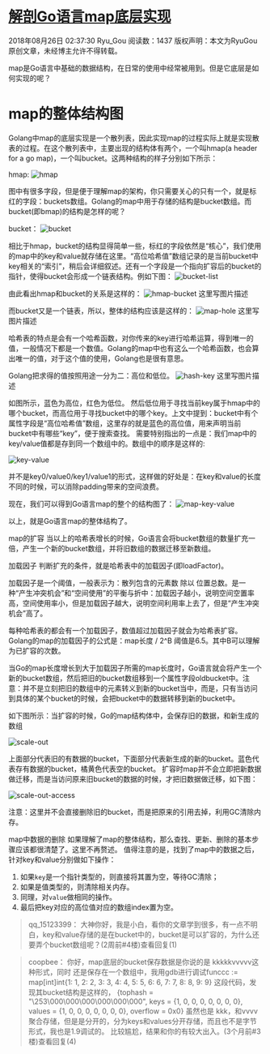 # [解剖Go语言map底层实现](https://blog.csdn.net/i6448038/article/details/82057424)
2018年08月26日 02:37:30 Ryu_Gou 阅读数：1437
 版权声明：本文为RyuGou原创文章，未经博主允许不得转载。	

map是Go语言中基础的数据结构，在日常的使用中经常被用到。但是它底层是如何实现的呢？

# map的整体结构图
Golang中map的底层实现是一个散列表，因此实现map的过程实际上就是实现散表的过程。在这个散列表中，主要出现的结构体有两个，一个叫hmap(a header for a go map)，一个叫bucket。这两种结构的样子分别如下所示：

hmap:
![hmap](https://img-blog.csdn.net/20180826000521794?watermark/2/text/aHR0cHM6Ly9ibG9nLmNzZG4ubmV0L2k2NDQ4MDM4/font/5a6L5L2T/fontsize/400/fill/I0JBQkFCMA==/dissolve/70)


图中有很多字段，但是便于理解map的架构，你只需要关心的只有一个，就是标红的字段：buckets数组。Golang的map中用于存储的结构是bucket数组。而bucket(即bmap)的结构是怎样的呢？

bucket：
![bucket](https://img-blog.csdn.net/20180826002611384?watermark/2/text/aHR0cHM6Ly9ibG9nLmNzZG4ubmV0L2k2NDQ4MDM4/font/5a6L5L2T/fontsize/400/fill/I0JBQkFCMA==/dissolve/70)


相比于hmap，bucket的结构显得简单一些，标红的字段依然是“核心”，我们使用的map中的key和value就存储在这里。“高位哈希值”数组记录的是当前bucket中key相关的“索引”，稍后会详细叙述。还有一个字段是一个指向扩容后的bucket的指针，使得bucket会形成一个链表结构。例如下图：
![bucket-list](https://img-blog.csdn.net/20180826005735425?watermark/2/text/aHR0cHM6Ly9ibG9nLmNzZG4ubmV0L2k2NDQ4MDM4/font/5a6L5L2T/fontsize/400/fill/I0JBQkFCMA==/dissolve/70)


由此看出hmap和bucket的关系是这样的：
![hmap-bucket](https://img-blog.csdn.net/20180826004638307?watermark/2/text/aHR0cHM6Ly9ibG9nLmNzZG4ubmV0L2k2NDQ4MDM4/font/5a6L5L2T/fontsize/400/fill/I0JBQkFCMA==/dissolve/70)
这里写图片描述

而bucket又是一个链表，所以，整体的结构应该是这样的：
![map-hole](https://img-blog.csdn.net/20180826011147746?watermark/2/text/aHR0cHM6Ly9ibG9nLmNzZG4ubmV0L2k2NDQ4MDM4/font/5a6L5L2T/fontsize/400/fill/I0JBQkFCMA==/dissolve/70)
这里写图片描述

哈希表的特点是会有一个哈希函数，对你传来的key进行哈希运算，得到唯一的值，一般情况下都是一个数值。Golang的map中也有这么一个哈希函数，也会算出唯一的值，对于这个值的使用，Golang也是很有意思。

Golang把求得的值按照用途一分为二：高位和低位。
![hash-key](https://img-blog.csdn.net/20180826012537576?watermark/2/text/aHR0cHM6Ly9ibG9nLmNzZG4ubmV0L2k2NDQ4MDM4/font/5a6L5L2T/fontsize/400/fill/I0JBQkFCMA==/dissolve/70)
这里写图片描述

如图所示，蓝色为高位，红色为低位。 
然后低位用于寻找当前key属于hmap中的哪个bucket，而高位用于寻找bucket中的哪个key。上文中提到：bucket中有个属性字段是“高位哈希值”数组，这里存的就是蓝色的高位值，用来声明当前bucket中有哪些“key”，便于搜索查找。 
需要特别指出的一点是：我们map中的key/value值都是存到同一个数组中的。数组中的顺序是这样的:

![key-value](https://img-blog.csdn.net/2018082601552937?watermark/2/text/aHR0cHM6Ly9ibG9nLmNzZG4ubmV0L2k2NDQ4MDM4/font/5a6L5L2T/fontsize/400/fill/I0JBQkFCMA==/dissolve/70)

并不是key0/value0/key1/value1的形式，这样做的好处是：在key和value的长度不同的时候，可以消除padding带来的空间浪费。

现在，我们可以得到Go语言map的整个的结构图了：
![map-key-value](https://img-blog.csdn.net/20180901021942242?watermark/2/text/aHR0cHM6Ly9ibG9nLmNzZG4ubmV0L2k2NDQ4MDM4/font/5a6L5L2T/fontsize/400/fill/I0JBQkFCMA==/dissolve/70)

以上，就是Go语言map的整体结构了。

map的扩容
当以上的哈希表增长的时候，Go语言会将bucket数组的数量扩充一倍，产生一个新的bucket数组，并将旧数组的数据迁移至新数组。

加载因子
判断扩充的条件，就是哈希表中的加载因子(即loadFactor)。

加载因子是一个阈值，一般表示为：散列包含的元素数 除以 位置总数。是一种“产生冲突机会”和“空间使用”的平衡与折中：加载因子越小，说明空间空置率高，空间使用率小，但是加载因子越大，说明空间利用率上去了，但是“产生冲突机会”高了。

每种哈希表的都会有一个加载因子，数值超过加载因子就会为哈希表扩容。 
Golang的map的加载因子的公式是：map长度 / 2^B 阈值是6.5。其中B可以理解为已扩容的次数。

当Go的map长度增长到大于加载因子所需的map长度时，Go语言就会将产生一个新的bucket数组，然后把旧的bucket数组移到一个属性字段oldbucket中。注意：并不是立刻把旧的数组中的元素转义到新的bucket当中，而是，只有当访问到具体的某个bucket的时候，会把bucket中的数据转移到新的bucket中。

如下图所示：当扩容的时候，Go的map结构体中，会保存旧的数据，和新生成的数组

![scale-out](https://img-blog.csdn.net/20180901013127167?watermark/2/text/aHR0cHM6Ly9ibG9nLmNzZG4ubmV0L2k2NDQ4MDM4/font/5a6L5L2T/fontsize/400/fill/I0JBQkFCMA==/dissolve/70)

上面部分代表旧的有数据的bucket，下面部分代表新生成的新的bucket。蓝色代表存有数据的bucket，橘黄色代表空的bucket。 
扩容时map并不会立即把新数据做迁移，而是当访问原来旧bucket的数据的时候，才把旧数据做迁移，如下图：

![scale-out-access](https://img-blog.csdn.net/20180901013650732?watermark/2/text/aHR0cHM6Ly9ibG9nLmNzZG4ubmV0L2k2NDQ4MDM4/font/5a6L5L2T/fontsize/400/fill/I0JBQkFCMA==/dissolve/70)

注意：这里并不会直接删除旧的bucket，而是把原来的引用去掉，利用GC清除内存。

map中数据的删除
如果理解了map的整体结构，那么查找、更新、删除的基本步骤应该都很清楚了。这里不再赘述。 
值得注意的是，找到了map中的数据之后，针对key和value分别做如下操作：

1. 如果``key``是一个指针类型的，则直接将其置为空，等待GC清除；
2. 如果是值类型的，则清除相关内存。
3. 同理，对``value``做相同的操作。
4. 最后把key对应的高位值对应的数组index置为空。

 

> qq_15123399： 大神你好，我是小白，看你的文章学到很多，有一点不明白，key和value存储的是在bucket中的，bucket是可以扩容的，为什么还要弄个bucket数组呢？(2周前#4楼)查看回复(1)

> coopbee： 你好，map底层的bucket保存数据是你说的是 kkkkkvvvvv这种形式，同时 还是保存在一个数组中，我用gdb进行调试funccc := map[int]int{1: 1, 2: 2, 3: 3, 4: 4, 5: 5, 6: 6, 7: 7, 8: 8, 9: 9} 这段代码，发现其bucket结构是这样的， {tophash = "\253\000\000\000\000\000\000", keys = {1, 0, 0, 0, 0, 0, 0, 0}, values = {1, 0, 0, 0, 0, 0, 0, 0}, overflow = 0x0} 虽然也是 kkk，和vvvv聚合存储，但是是分开的，分为keys和values分开存储，而且也不是字节形式，我也是1.9调试的。 比较尴尬，结果和你的有较大出入。(3个月前#3楼)查看回复(4)
